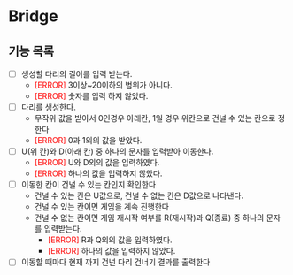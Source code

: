 #  Bridge

## 기능 목록
- [ ] 생성할 다리의 길이를 입력 받는다.
  - <span style ="color:red">[ERROR]</span> 3이상~20이하의 범위가 아니다.
  - <span style ="color:red">[ERROR]</span> 숫자를 입력 하지 않았다.
- [ ] 다리를 생성한다.
  - 무작위 값을 받아서 0인경우 아래칸, 1일 경우 위칸으로 건널 수 있는 칸으로 정한다
  - <span style ="color:red">[ERROR]</span> 0과 1외의 값을 받았다.
- [ ] U(위 칸)와 D(아래 칸) 중 하나의 문자를 입력받아 이동한다.
  - <span style ="color:red">[ERROR]</span> U와 D외의 값을 입력하였다.
  - <span style ="color:red">[ERROR]</span> 하나의 값을 입력하지 않았다.
- [ ] 이동한 칸이 건널 수 있는 칸인지 확인한다
  - 건널 수 있는 칸은 U값으로, 건널 수 없는 칸은 D값으로 나타낸다.
  - 건널 수 있는 칸이면 게임을 계속 진행한다
  - 건널 수 없는 칸이면 게임 재시작 여부를 R(재시작)과 Q(종료) 중 하나의 문자를 입력받는다.
    - <span style ="color:red">[ERROR]</span> R과 Q외의 값을 입력하였다.
    - <span style ="color:red">[ERROR]</span> 하나의 값을 입력하지 않았다.
- [ ] 이동할 때마다 현재 까지 건넌 다리 건너기 결과를 출력한다